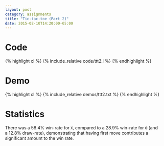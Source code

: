 ```yaml
---
layout: post
category: assignments
title: "Tic-tac-toe (Part 2)"
date: 2015-02-10T14:20:00-05:00
---
```


# Code

{% highlight cl %}
{% include_relative code/ttt2.l %}
{% endhighlight %}

# Demo

{% highlight cl %}
{% include_relative demos/ttt2.txt %}
{% endhighlight %}

# Statistics

There was a 58.4% win-rate for `X`, compared to a 28.9% win-rate for `O`
(and a 12.8% draw-rate), demonstrating that having first move contributes a
significant amount to the win rate.